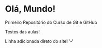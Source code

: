 # Olá, Mundo!

 Primeiro Repositório do Curso de Git e GitHub

Testes das aulas!

Linha adicionada direto do site! '-'
